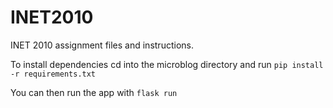 # INET2010
INET 2010 assignment files and instructions.

To install dependencies cd into the microblog directory and run `pip install -r requirements.txt`

You can then run the app with `flask run`
